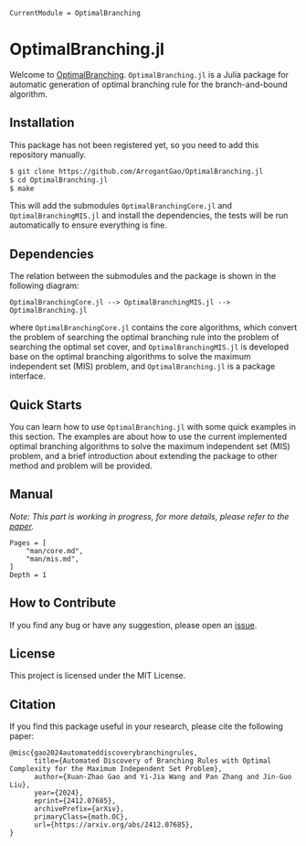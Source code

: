 ```@meta
CurrentModule = OptimalBranching
```

# OptimalBranching.jl

Welcome to [OptimalBranching](https://github.com/ArrogantGao/OptimalBranching.jl).
`OptimalBranching.jl` is a Julia package for automatic generation of optimal branching rule for the branch-and-bound algorithm.

## Installation

This package has not been registered yet, so you need to add this repository manually.

```bash
$ git clone https://github.com/ArrogantGao/OptimalBranching.jl
$ cd OptimalBranching.jl
$ make
```

This will add the submodules `OptimalBranchingCore.jl` and `OptimalBranchingMIS.jl` and install the dependencies, the tests will be run automatically to ensure everything is fine.

## Dependencies

The relation between the submodules and the package is shown in the following diagram:
```
OptimalBranchingCore.jl --> OptimalBranchingMIS.jl --> OptimalBranching.jl
```
where `OptimalBranchingCore.jl` contains the core algorithms, which convert the problem of searching the optimal branching rule into the problem of searching the optimal set cover, and `OptimalBranchingMIS.jl` is developed base on the optimal branching algorithms to solve the maximum independent set (MIS) problem, and `OptimalBranching.jl` is a package interface.

## Quick Starts

You can learn how to use `OptimalBranching.jl` with some quick examples in this section.
The examples are about how to use the current implemented optimal branching algorithms to solve the maximum independent set (MIS) problem, and a brief introduction about extending the package to other method and problem will be provided.

## Manual

*Note: This part is working in progress, for more details, please refer to the [paper](https://arxiv.org/abs/2412.07685).*

```@contents
Pages = [
    "man/core.md",
    "man/mis.md",
]
Depth = 1
```

## How to Contribute

If you find any bug or have any suggestion, please open an [issue](https://github.com/ArrogantGao/OptimalBranching.jl/issues).

## License

This project is licensed under the MIT License.

## Citation

If you find this package useful in your research, please cite the following paper:

```
@misc{gao2024automateddiscoverybranchingrules,
      title={Automated Discovery of Branching Rules with Optimal Complexity for the Maximum Independent Set Problem}, 
      author={Xuan-Zhao Gao and Yi-Jia Wang and Pan Zhang and Jin-Guo Liu},
      year={2024},
      eprint={2412.07685},
      archivePrefix={arXiv},
      primaryClass={math.OC},
      url={https://arxiv.org/abs/2412.07685}, 
}
```
